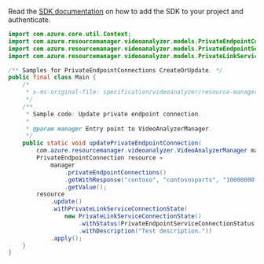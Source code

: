 Read the [SDK documentation](https://github.com/Azure/azure-sdk-for-java/blob/azure-resourcemanager-videoanalyzer_1.0.0-beta.5/sdk/videoanalyzer/azure-resourcemanager-videoanalyzer/README.md) on how to add the SDK to your project and authenticate.

```java
import com.azure.core.util.Context;
import com.azure.resourcemanager.videoanalyzer.models.PrivateEndpointConnection;
import com.azure.resourcemanager.videoanalyzer.models.PrivateEndpointServiceConnectionStatus;
import com.azure.resourcemanager.videoanalyzer.models.PrivateLinkServiceConnectionState;

/** Samples for PrivateEndpointConnections CreateOrUpdate. */
public final class Main {
    /*
     * x-ms-original-file: specification/videoanalyzer/resource-manager/Microsoft.Media/preview/2021-11-01-preview/examples/video-analyzer-private-endpoint-connection-put.json
     */
    /**
     * Sample code: Update private endpoint connection.
     *
     * @param manager Entry point to VideoAnalyzerManager.
     */
    public static void updatePrivateEndpointConnection(
        com.azure.resourcemanager.videoanalyzer.VideoAnalyzerManager manager) {
        PrivateEndpointConnection resource =
            manager
                .privateEndpointConnections()
                .getWithResponse("contoso", "contososports", "10000000-0000-0000-0000-000000000000", Context.NONE)
                .getValue();
        resource
            .update()
            .withPrivateLinkServiceConnectionState(
                new PrivateLinkServiceConnectionState()
                    .withStatus(PrivateEndpointServiceConnectionStatus.APPROVED)
                    .withDescription("Test description."))
            .apply();
    }
}
```
